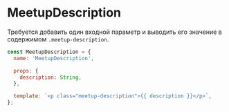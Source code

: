 # MeetupDescription

Требуется добавить один входной параметр и выводить его значение в содержимом `.meetup-description`.

```javascript
const MeetupDescription = {
  name: 'MeetupDescription',

  props: {
    description: String,
  },

  template: `<p class="meetup-description">{{ description }}</p>`,
};
```
